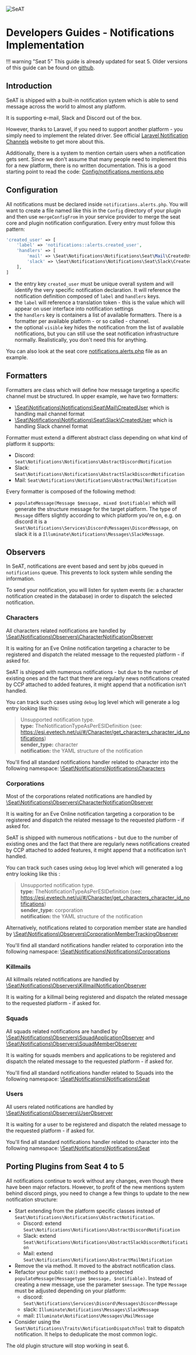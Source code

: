 ![SeAT](https://i.imgur.com/aPPOxSK.png)

# Developers Guides - Notifications Implementation

!!! warning "Seat 5"
    This guide is already updated for seat 5. Older versions of this guide can be found on [github](https://github.com/eveseat/docs/tree/8a33fdb141cb8d5f0733f0a936a06fdffd3781c4).

## Introduction

SeAT is shipped with a built-in notification system which is able to send message across the world to almost any platform.

It is supporting e-mail, Slack and Discord out of the box.

However, thanks to Laravel, if you need to support another platform - you simply need to implement the related driver. See official [Laravel Notification Channels](https://laravel-notification-channels.com) website to get more about this. 

Additionally, there is a system to mention certain users when a notification gets sent. Since we don't assume that many people need to implement this for a new platform, there is no written documentation. This is a good starting point to read the code: [Config/notifications.mentions.php](https://github.com/eveseat/notifications/blob/master/src/Config/notifications.mentions.php)

## Configuration

All notifications must be declared inside `notifications.alerts.php`. You will want to create a file named like this in the `Config` directory of your plugin and then use `mergeConfigFrom` in your service provider to merge the seat core and plugin notification configuration.
Every entry must follow this pattern:

```php linenums="1"
'created_user' => [
    'label' => 'notifications::alerts.created_user',
    'handlers' => [
        'mail' => \Seat\Notifications\Notifications\Seat\Mail\CreatedUser::class,
        'slack' => \Seat\Notifications\Notifications\Seat\Slack\CreatedUser::class,
    ],
]
```

- the entry key `created_user` must be unique overall system and will identify the very specific notification declaration. It will reference the notification definition composed of `label` and `handlers` keys.
- the `label` will reference a translation token - this is the value which will appear on user interface into notification settings
- the `handlers` key is containers a list of available formatters. There is a formatter per available platform - or so called - channel.
- the optional `visible` key hides the notification from the list of available notifications, but you can still use the seat notification infrastructure normally. Realistically, you don't need this for anything.

You can also look at the seat core [notifications.alerts.php](https://github.com/eveseat/notifications/blob/master/src/Config/notifications.alerts.php) file as an example.

## Formatters

Formatters are class which will define how message targeting a specific channel must be structured.
In upper example, we have two formatters:

- [\Seat\Notifications\Notifications\Seat\Mail\CreatedUser](https://github.com/eveseat/notifications/blob/master/src/Notifications/Seat/Mail/CreatedUser.php) which is handling mail channel format
- [\Seat\Notifications\Notifications\Seat\Slack\CreatedUser](https://github.com/eveseat/notifications/blob/master/src/Notifications/Seat/Slack/CreatedUser.php) which is handling Slack channel format

Formatter must extend a different abstract class depending on what kind of platform it supports:

- Discord: `Seat\Notifications\Notifications\AbstractDiscordNotification`
- Slack: `Seat\Notifications\Notifications\AbstractSlackDiscordNotification`
- Mail: `Seat\Notifications\Notifications\AbstractMailNotification`

Every formatter is composed of the following method:

- `populateMessage(Message $message, mixed $notifiable)` which will generate the structure message for the target platform. The type of `Message` differs slightly according to which platform you're on, e.g. on discord it is a `Seat\Notifications\Services\Discord\Messages\DiscordMessage`, on slack it is a `Illuminate\Notifications\Messages\SlackMessage`.


## Observers

In SeAT, notifications are event based and sent by jobs queued in `notifications` queue. This prevents to lock system while sending the information.

To send your notification, you will listen for system events (ie: a character notification created in the database) in order to dispatch the selected notification.

### Characters

All characters related notifications are handled by [\Seat\Notifications\Observers\CharacterNotificationObserver](https://github.com/eveseat/notifications/blob/master/src/Observers/CharacterNotificationObserver.php)

It is waiting for an Eve Online notification targeting a character to be registered and dispatch the related message to the requested platform - if asked for.

SeAT is shipped with numerous notifications - but due to the number of existing ones and the fact that there are regularly news notifications created by CCP attached to added features, it might append that a notification isn't handled.

You can track such cases using `debug` log level which will generate a log entry looking like this:

> Unsupported notification type.\
>   **type:** TheNotificationTypeAsPerESIDefinition (see: https://esi.evetech.net/ui/#/Character/get_characters_character_id_notifications)\
>   **sender_type:** character\
>   **notification:** the YAML structure of the notification

You'll find all standard notifications handler related to character into the following namespace: [\Seat\Notifications\Notifications\Characters](https://github.com/eveseat/notifications/tree/master/src/Notifications/Characters)

### Corporations

Most of the corporations related notifications are handled by [\Seat\Notifications\Observers\CharacterNotificationObserver](https://github.com/eveseat/notifications/blob/master/src/Observers/CharacterNotificationObserver.php)

It is waiting for an Eve Online notification targeting a corporation to be registered and dispatch the related message to the requested platform - if asked for.

SeAT is shipped with numerous notifications - but due to the number of existing ones and the fact that there are regularly news notifications created by CCP attached to added features, it might append that a notification isn't handled.

You can track such cases using `debug` log level which will generated a log entry looking like this :

> Unsupported notification type.\
>   **type:** TheNotificationTypeAsPerESIDefinition (see: https://esi.evetech.net/ui/#/Character/get_characters_character_id_notifications)\
>   **sender_type:** corporation\
>   **notification:** the YAML structure of the notification

Alternatively, notifications related to corporation member state are handled by [\Seat\Notifications\Observers\CorporationMemberTrackingObserver](https://github.com/eveseat/notifications/blob/master/src/Observers/CorporationMemberTrackingObserver.php)

You'll find all standard notifications handler related to corporation into the following namespace: [\Seat\Notifications\Notifications\Corporations](https://github.com/eveseat/notifications/tree/master/src/Notifications/Corporations)

### Killmails

All killmails related notifications are handled by [\Seat\Notifications\Observers\KillmailNotificationObserver](https://github.com/eveseat/notifications/blob/master/src/Observers/KillmailNotificationObserver.php)

It is waiting for a killmail being registered and dispatch the related message to the requested platform - if asked for.

### Squads

All squads related notifications are handled by [\Seat\Notifications\Observers\SquadApplicationObserver](https://github.com/eveseat/notifications/blob/master/src/Observers/SquadApplicationObserver.php) and [\Seat\Notifications\Observers\SquadMemberObserver](https://github.com/eveseat/notifications/blob/master/src/Observers/SquadMemberObserver.php)

It is waiting for squads members and applications to be registered and dispatch the related message to the requested platform - if asked for.

You'll find all standard notifications handler related to Squads into the following namespace: [\Seat\Notifications\Notifications\Seat](https://github.com/eveseat/notifications/tree/master/src/Notifications/Seat)

### Users

All users related notifications are handled by [\Seat\Notifications\Observers\UserObserver](https://github.com/eveseat/notifications/blob/master/src/Observers/UserObserver.php)

It is waiting for a user to be registered and dispatch the related message to the requested platform - if asked for.

You'll find all standard notifications handler related to character into the following namespace: [\Seat\Notifications\Notifications\Seat](https://github.com/eveseat/notifications/tree/master/src/Notifications/Seat)

## Porting Plugins from Seat 4 to 5
All notifications continue to work without any changes, even though there have been major refactors. However, to profit of the new mentions system behind discord pings, you need to change a few things to update to the new notification structure:

- Start extending from the platform specific classes instead of `Seat\Notifications\Notifications\AbstractNotification`. 
  - Discord: extend `Seat\Notifications\Notifications\AbstractDiscordNotification`
  - Slack: extend `Seat\Notifications\Notifications\AbstractSlackDiscordNotification`
  - Mail: extend `Seat\Notifications\Notifications\AbstractMailNotification`
- Remove the via method. It moved to the abstract notification class.
- Refactor your public `toX()` method to a protected `populateMessage(Messagetype $message, $notifiable)`. Instead of creating a new message, use the parameter `$message`. The type `Message` must be adjusted depending on your platform:
  - discord: `Seat\Notifications\Services\Discord\Messages\DiscordMessage`
  - slack: `Illuminate\Notifications\Messages\SlackMessage`
  - mail: `Illuminate\Notifications\Messages\MailMessage`
- Consider using the `Seat\Notifications\Traits\NotificationDispatchTool` trait to dispatch notification. It helps to deduplicate the most common logic.

The old plugin structure will stop working in seat 6.

